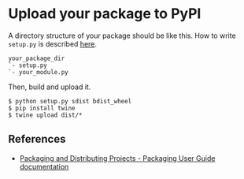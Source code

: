 # Upload your package to PyPI

A directory structure of your package should be like this.
How to write `setup.py` is described
[here](https://packaging.python.org/en/latest/distributing/#setup-py).

```
your_package_dir
`- setup.py
`- your_module.py
```

Then, build and upload it.

```
$ python setup.py sdist bdist_wheel
$ pip install twine
$ twine upload dist/*
```


## References

- [Packaging and Distributing Projects - Packaging User Guide documentation](https://packaging.python.org/distributing/#uploading-your-project-to-pypi)
